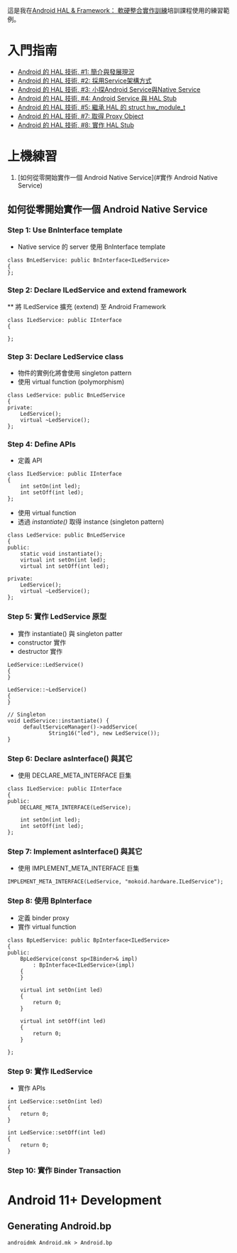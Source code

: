 這是我在[Android HAL & Framework： 軟硬整合實作訓練](https://www.moko365.com/enterprise/af101-android-hal-framework-practical)培訓課程使用的練習範例。

# 入門指南

* [Android 的 HAL 技術, #1: 簡介與發展現況](http://www.jollen.org/blog/2009/10/android-hal-status-report.html)
* [Android 的 HAL 技術, #2: 採用Service架構方式](http://www.jollen.org/blog/2009/10/android-hal-service-introduction.html)
* [Android 的 HAL 技術, #3: 小探Android Service與Native Service](http://www.jollen.org/blog/2009/11/android-hal-android-native-service.html)
* [Android 的 HAL 技術, #4: Android Service 與 HAL Stub](http://www.jollen.org/blog/2009/11/android-hal-android-service-hal.html)
* [Android 的 HAL 技術, #5: 繼承 HAL 的 struct hw_module_t](http://www.jollen.org/blog/2009/12/android-hal-derived-c-language.html)
* [Android 的 HAL 技術, #7: 取得 Proxy Object](http://www.jollen.org/blog/2009/12/android-hal-get-proxy-object.html)
* [Android 的 HAL 技術, #8: 實作 HAL Stub](http://www.jollen.org/blog/2010/01/android-hal-stub-design-implement.html)

# 上機練習

1. [如何從零開始實作一個 Android Native Service](#實作 Android Native Service)

## 如何從零開始實作一個 Android Native Service

### Step 1: Use BnInterface template

* Native service 的 server 使用 BnInterface template

```
class BnLedService: public BnInterface<ILedService>
{
};
```

### Step 2: Declare ILedService and extend framework

** 將 ILedService 擴充 (extend) 至 Android Framework

```
class ILedService: public IInterface
{

};
```

### Step 3: Declare LedService class 

* 物件的實例化將會使用 singleton pattern
* 使用 virtual function (polymorphism)

```
class LedService: public BnLedService
{
private:
    LedService();
    virtual ~LedService();
};
```

### Step 4: Define APIs

* 定義 API

```
class ILedService: public IInterface
{
    int setOn(int led);
    int setOff(int led);
};
```

* 使用 virtual function
* 透過 *instantiate()* 取得 instance (singleton pattern)

```
class LedService: public BnLedService
{
public:
    static void instantiate();
    virtual int setOn(int led);
    virtual int setOff(int led);

private:
    LedService();
    virtual ~LedService();
};
```

### Step 5: 實作 LedService 原型

* 實作 instantiate() 與 singleton patter
* constructor 實作
* destructor 實作

```
LedService::LedService()
{
}

LedService::~LedService()
{
}

// Singleton
void LedService::instantiate() {
     defaultServiceManager()->addService(
             String16("led"), new LedService());
}
```

### Step 6: Declare asInterface() 與其它

* 使用 DECLARE_META_INTERFACE 巨集

```
class ILedService: public IInterface
{
public:
    DECLARE_META_INTERFACE(LedService);

    int setOn(int led);
    int setOff(int led);
};
```

### Step 7: Implement asInterface() 與其它

* 使用 IMPLEMENT_META_INTERFACE 巨集

```
IMPLEMENT_META_INTERFACE(LedService, "mokoid.hardware.ILedService");
```

### Step 8: 使用 BpInterface

* 定義 binder proxy
* 實作 virtual function

```
class BpLedService: public BpInterface<ILedService>
{
public:
    BpLedService(const sp<IBinder>& impl)
        : BpInterface<ILedService>(impl)
    {
    }

    virtual int setOn(int led)
    {
        return 0;
    }

    virtual int setOff(int led)
    {
        return 0;
    }

};
```

### Step 9: 實作 ILedService

* 實作 APIs

```
int LedService::setOn(int led)
{
    return 0;
}

int LedService::setOff(int led)
{
    return 0;
}
```

### Step 10: 實作 Binder Transaction

# Android 11+ Development

## Generating Android.bp

```
androidmk Android.mk > Android.bp
```
